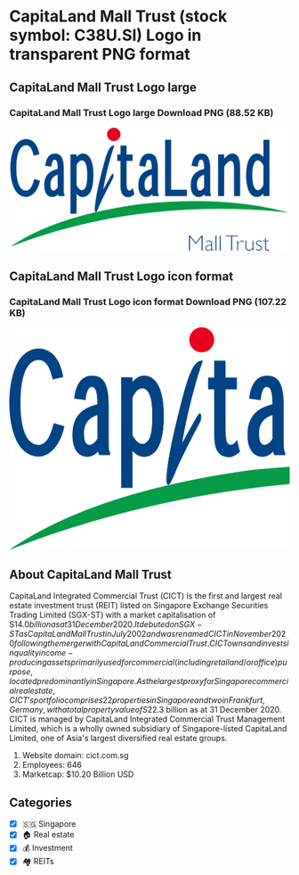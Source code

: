 # CapitaLand Mall Trust (stock symbol: C38U.SI) Logo in transparent PNG format

## CapitaLand Mall Trust Logo large

### CapitaLand Mall Trust Logo large Download PNG (88.52 KB)

![CapitaLand Mall Trust Logo large Download PNG (88.52 KB)](/img/orig/C38U.SI_BIG-6cae8b3a.png)

## CapitaLand Mall Trust Logo icon format

### CapitaLand Mall Trust Logo icon format Download PNG (107.22 KB)

![CapitaLand Mall Trust Logo icon format Download PNG (107.22 KB)](/img/orig/C38U.SI-18d552df.png)

## About CapitaLand Mall Trust

CapitaLand Integrated Commercial Trust (CICT) is the first and largest real estate investment trust (REIT) listed on Singapore Exchange Securities Trading Limited (SGX-ST) with a market capitalisation of S$14.0 billion as at 31 December 2020. It debuted on SGX-ST as CapitaLand Mall Trust in July 2002 and was renamed CICT in November 2020 following the merger with CapitaLand Commercial Trust. CICT owns and invests in quality income-producing assets primarily used for commercial (including retail and/or office) purpose, located predominantly in Singapore. As the largest proxy for Singapore commercial real estate, CICT's portfolio comprises 22 properties in Singapore and two in Frankfurt, Germany, with a total property value of S$22.3 billion as at 31 December 2020. CICT is managed by CapitaLand Integrated Commercial Trust Management Limited, which is a wholly owned subsidiary of Singapore-listed CapitaLand Limited, one of Asia's largest diversified real estate groups.

1. Website domain: cict.com.sg
2. Employees: 646
3. Marketcap: $10.20 Billion USD


## Categories
- [x] 🇸🇬 Singapore
- [x] 🏠 Real estate
- [x] 💰 Investment
- [x] 🏘️ REITs
